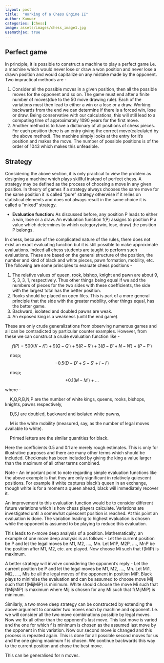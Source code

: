 ```yaml
---
layout: post
title:  "Working of a Chess Engine II"
author: Kunwar
categories: [Chess]
image: assets/images/chess_image1.jpg
usemathjax: true
---
```


## Perfect game
In principle, it is possible to construct a machine to play a perfect game i.e. a machine which would never lose or draw a won position and never lose a drawn position and would capitalize on any mistake made by the opponent. Two impractical methods are -
1. Consider all the possible moves in a given position, then all the possible moves for the opponent and so on. The game must end after a finite number of moves(due to the 50 move drawing rule). Each of the variations must then lead to either a win or a lose or a draw. Working backwards from the end we can determine if there is a forced win, lose or draw. Being conservative with our calculations, this will still lead to a computing time of approximately 1090 years for the first move.
2. Another method is to have a dictionary of all positions of chess pieces. For each position there is an entry giving the correct move(calculated by the above method). The machine simply looks at the entry for it’s position and makes the move. The number of possible positions is of the order of 1043 which makes this unfeasible.

## Strategy
Considering the above section, it is only practical to view the problem as designing a machine which plays skillful instead of perfect chess. A strategy may be defined as the process of choosing a move in any given position. In theory of games if a strategy always chooses the same move for the same position it is called “pure” strategy otherwise if it relies on statistical elements and does not always result in the same choice it is called a “mixed” strategy.


- **Evaluation function:**
As discussed before, any position P leads to either a win, lose or a draw. An evaluation function f(P) assigns to position P a value which determines to which category(win, lose, draw) the position P belongs.

In chess, because of the complicated nature of the rules, there does not exist an exact evaluating function but it is still possible to make approximate evaluations. Indeed all chess students are taught to perform such evaluations. These are based on the general structure of the position, the number and kind of black and white pieces, pawn formation, mobility, etc. 
The following are some principles to evaluate chess positions - 
1. The relative values of queen, rook, bishop, knight and pawn are about 9, 5, 3, 3, 1, respectively. Thus other things being equal if we add the numbers of pieces for the two sides with these coefficients, the side with the largest total has the better position.
2. Rooks should be placed on open files. This is part of a more general principle that the side with the greater mobility, other things equal, has the better game.
3. Backward, isolated and doubled pawns are weak.
4. An exposed king is a weakness (until the end game).

These are only crude generalizations from observing numerous games and all can be contradicted by particular counter examples. However, from these we can construct a crude evaluation function like - 

$$ f(P) =    500(K-K') + 9(Q-Q') + 5(R-R') + 3(B-B'+N-N') + (P-P') $$


&nbsp;&nbsp;&nbsp;&nbsp;nbsp;&nbsp;&nbsp;$$    - 0.5(D-D'+S-S'+I-I') $$ 


&nbsp;&nbsp;&nbsp;&nbsp;nbsp;&nbsp;&nbsp;$$    + 0.1(M-M') + ... $$


where - 

&nbsp;&nbsp;&nbsp;&nbsp;K,Q,R,B,N,P are the number of white kings, queens, rooks, bishops, knights, pawns respectively,

&nbsp;&nbsp;&nbsp;&nbsp;D,S,I are doubled, backward and isolated white pawns,

&nbsp;&nbsp;&nbsp;&nbsp;M is the white mobility (measured, say, as the number of legal moves available to white).

&nbsp;&nbsp;&nbsp;&nbsp;Primed letters are the similar quantities for black.

Here the coefficients 0.5 and 0.1 are merely rough estimates.
This is only for illustrative purposes and there are many other terms which should be included. Checkmate has been included by giving the king a value larger than the maximum of all other terms combined.

Note - An important point to note regarding simple evaluation functions like the above example is that they are only significant in relatively quiescent positions. For example if white captures black’s queen in an exchange, though white is for a moment a queen ahead, black will immediately recover it.

An improvement to this evaluation function would be to consider different future variations which is how chess players calculate. Variations are investigated until a somewhat quiescent position is reached. At this point an evaluation is done. The variation leading to highest evaluation is chosen while the opponent is assumed to be playing to reduce this evaluation.

This leads to n-move deep analysis of a position.
Mathematically, an example of one move deep analysis is as follows - 
Let the current position be P and let the legal moves be M1, M2, …., Mn.
Let M1P, M2P, …., MnP be the position after M1, M2, etc. are played. 
Now choose Mi such that f(MiP) is maximum.

A better strategy will involve considering the opponent’s reply - 
Let the current position be P and let the legal moves be M1, M2, …., Mn.
Let Mi1, Mi2, …., Mis be all the legal moves of the opponent in position MiP.
Black plays to minimise the evaluation and can be assumed to choose move Mij such that f(MijMiP) is minimum.
White should choose the move Mi such that f(MijMiP) is maximum where Mij is chosen for any Mi such that  f(MijMiP) is minimum.


Similarly, a two move deep strategy can be constructed by extending the above argument to consider two moves each by machine and opponent.
I.e. we will consider all the two move combinations possible by legal moves. Now we fix all other than the opponent's last move. This last move is varied and the one for which f is minimum is chosen as the assumed last move by the opponent in this variation. Now our second move is changed and this process is repeated again. This is done for all possible second moves for us and the one giving maximum f is chosen. We continue backwards this way to the current position and chose the best move.

This can be generalised for n moves.
